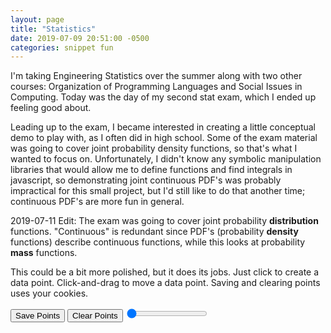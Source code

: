 ```yaml
---
layout: page
title: "Statistics"
date: 2019-07-09 20:51:00 -0500
categories: snippet fun
---
```


I'm taking Engineering Statistics over the summer along with two other courses:
Organization of Programming Languages and Social Issues in Computing. Today was
the day of my second stat exam, which I ended up feeling good about.

Leading up to the exam, I became interested in creating a little conceptual demo
to play with, as I often did in high school. Some of the exam material was going
to cover joint probability density functions, so that's what I wanted to focus
on. Unfortunately, I didn't know any symbolic manipulation libraries that would
allow me to define functions and find integrals in javascript, so demonstrating
joint continuous PDF's was probably impractical for this small project, but I'd
still like to do that another time; continuous PDF's are more fun in general.

2019-07-11 Edit: The exam was going to cover joint probability **distribution** functions. "Continuous" is redundant since PDF's (probability **density** functions) describe continuous functions, while this looks at probability **mass** functions.

This could be a bit more polished, but it does its jobs. Just click to create a
data point. Click-and-drag to move a data point. Saving and clearing points
uses your cookies.

<canvas id="chalkboard" width="600" height="400"></canvas>
<button type="button" onclick="savePoints()">Save Points</button>
<button type="button" onclick="clearPoints()">Clear Points</button>
<input id="slider_scale" type="range" min="5" max="20" value="1" step="any" />
<br/>
<p id="label_count"></p>
<p id="label_meanx"></p>
<p id="label_meany"></p>
<p id="label_varX"></p>
<p id="label_varY"></p>
<p id="label_covar"></p>
<p id="label_corr"></p>

<script src="/scripts/stat/DiscretePDF.js"></script>
<script src="/scripts/stat/Graph.js"></script>
<script src="/scripts/stat/main.js"></script>
